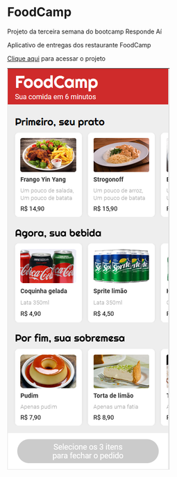 # FoodCamp

Projeto da terceira semana do bootcamp Responde Aí

Aplicativo de entregas dos restaurante FoodCamp

[Clique aqui](https://RafaelBahiense.github.io/FoodCamp) para acessar o projeto


![App screencap](https://github.com/RafaelBahiense/FoodCamp/blob/master/images/Screenshot.png?raw=true)
